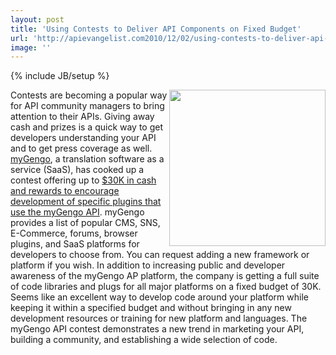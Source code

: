 ```yaml
---
layout: post
title: 'Using Contests to Deliver API Components on Fixed Budget'
url: 'http://apievangelist.com2010/12/02/using-contests-to-deliver-api-components-on-a-budget/'
image: ''
---
```

{% include JB/setup %}
<img src="http://kinlane-productions.s3.amazonaws.com/api-evangelist/myGengo-labs-contest.jpg"  width="250" align="right" />Contests are becoming a popular way for API community managers to bring attention to their APIs. Giving away cash and prizes is a quick way to get developers understanding your API and to get press coverage as well.
<a href="http://mygengo.com/" target="_blank">myGengo</a>, a translation software as a service (SaaS), has cooked up a contest offering up to <a href="http://mygengo.com/services/api/lab" target="_blank">$30K in cash and rewards to encourage development of specific plugins that use the myGengo API</a>.
myGengo provides a list of popular CMS, SNS, E-Commerce, forums, browser plugins, and SaaS platforms for developers to choose from. You can request adding a new framework or platform if you wish.
In addition to increasing public and developer awareness of the myGengo AP platform, the company is getting a full suite of code libraries and plugs for all major platforms on a fixed budget of 30K. Seems like an excellent way to develop code around your platform while keeping it within a specified budget and without bringing in any new development resources or training for new platform and languages.
The myGengo API contest demonstrates a new trend in marketing your API, building a community, and establishing a wide selection of code.
